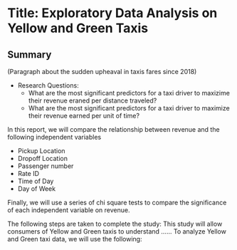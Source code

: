 # Title: Exploratory Data Analysis on Yellow and Green Taxis

## Summary
(Paragraph about the sudden upheaval in taxis fares since 2018)
* Research Questions:
  * What are the most significant predictors for a taxi driver to maxizime their revenue eraned per distance traveled? 
  * What are the most significant predictors for a taxi driver to maximize their revenue earned per unit of time?
  
In this report, we will compare the relationship between revenue and the following independent variables 
* Pickup Location
* Dropoff Location
* Passenger number
* Rate ID
* Time of Day
* Day of Week

Finally, we will use a series of chi square tests to compare the significance of each independent variable on revenue.

The following steps are taken to complete the study:
This study will allow consumers of Yellow and Green taxis to understand ……
To analyze Yellow and Green taxi data, we will use the following:
